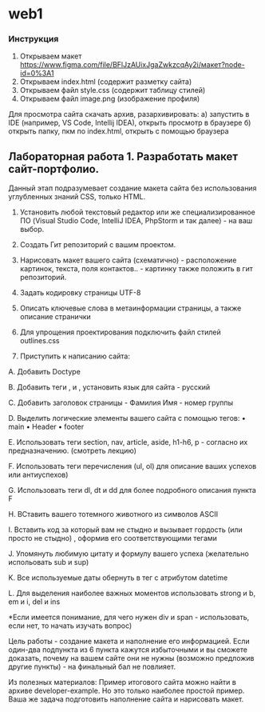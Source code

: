 # web1
### Инструкция 

1. Открываем макет 
https://www.figma.com/file/BFlJzAUixJgaZwkzcqAy2i/макет?node-id=0%3A1
2. Открываем index.html (содержит разметку сайта)
3. Открываем файл style.css (содержит таблицу стилей)
4. Открываем файл image.png (изображение профиля)

Для просмотра сайта скачать архив, разархивировать:
  а) запустить в IDE (например, VS Code, Intellij IDEA), открыть просмотр в браузере
  б) открыть папку, пкм по index.html, открыть с помощью браузера 
  
## Лабораторная работа 1. Разработать макет сайт-портфолио.

Данный этап подразумевает создание макета сайта без использования углубленных знаний
CSS, только HTML.

1) Установить любой текстовый редактор или же специализированное ПО (Visual Studio
Code, IntelliJ IDEA, PhpStorm и так далее) - на ваш выбор.

2) Создать Гит репозиторий с вашим проектом.

3) Нарисовать макет вашего сайта (схематично) - расположение картинок, текста, поля
контактов.. - картинку также положить в гит репозиторий.

4) Задать кодировку страницы UTF-8

5) Описать ключевые слова в метаинформации страницы, а также описание странички

6) Для упрощения проектирования подключить файл стилей outlines.css

6) Приступить к написанию сайта:

A. Добавить Doctype

B. Добавить теги <html>, <head> и <body>, установить язык для сайта - русский
  
C. Добавить заголовок страницы - Фамилия Имя - номер группы

D. Выделить логические элементы вашего сайта с помощью тегов:
• main
• Header
• footer

E. Использовать теги section, nav, article, aside, h1-h6, p - согласно их предназначению.
(смотреть лекцию)

F. Использовать теги перечисления (ul, ol) для описание ваших успехов или
антиуспехов)

G. Использовать теги dl, dt и dd для более подробного описания пункта F

H. ВСтавить вашего тотемного животного из символов ASCII

I. Вставить код за который вам не стыдно и вызывает гордость (или просто не стыдно)
, оформив его соответствующими тегами

J. Упомянуть любимую цитату и формулу вашего успеха (желательно испольовать sub
и sup)

K. Все используемые даты обернуть в тег <time> с атрибутом datetime
  
L. Для выделения наиболее важных моментов использовать strong и b, em и i, del и ins

*Если имеется понимание, для чего нужен div и span - использовать, если нет, то начать
изучать вопрос)

Цель работы - создание макета и наполнение его информацией. Если один-два подпункта
из 6 пункта кажутся избыточными и вы сможете доказать, почему на вашем сайте они не
нужны (возможно предложив другие пункты) - на финальный бал не повлияет.

Из полезных материалов:
Пример итогового сайта можно найти в архиве developer-example. Но это только наиболее
простой пример. Ваша же задача подготовить наполнение сайта и нарисовать макет.
